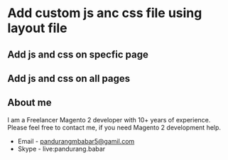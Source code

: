 # Add custom js anc css file using layout file

## Add js and css on specfic page
## Add js and css on all pages

## About me ##
I am a Freelancer Magento 2 developer with 10+ years of experience. Please feel free to contact me, if you need Magento 2 development help.

* Email - pandurangmbabar5@gamil.com
* Skype - live:pandurang.babar
